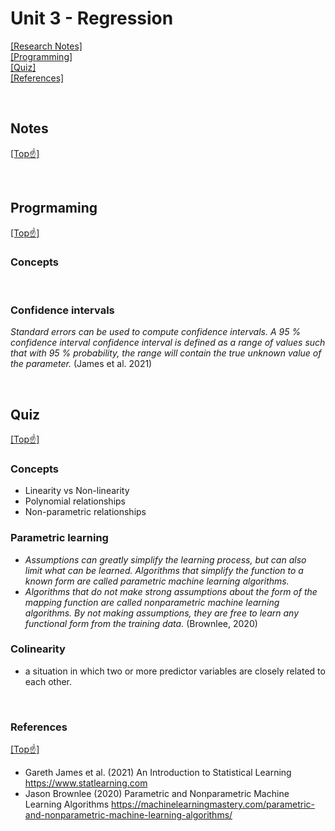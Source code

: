 # <span id="top">Unit 3 - Regression </span>

[[Research Notes]](#notes)   
[[Programming]](#programming)   
[[Quiz]](#quiz)   
[[References]](#ref)

<br>

## <span id="notes">Notes</span>

[[Top☝️]](#top)

<br>

## <span id="programming">Progrmaming</span>

[[Top☝️]](#top)

### Concepts</span>

<br>

### Confidence intervals

_Standard errors can be used to compute confidence intervals. A 95 % confidence interval confidence interval is defined as a range of values such that with 95 % probability, the range will contain the true unknown value of the parameter._ (James et al. 2021) 

<br>

## <span id="quiz">Quiz</span>

[[Top☝️]](#top)

### Concepts 

- Linearity vs Non-linearity
- Polynomial relationships
- Non-parametric relationships

### Parametric learning

- _Assumptions can greatly simplify the learning process, but can also limit what can be learned. Algorithms that simplify the function to a known form are called parametric machine learning algorithms._
- _Algorithms that do not make strong assumptions about the form of the mapping function are called nonparametric machine learning algorithms. By not making assumptions, they are free to learn any functional form from the training data._ (Brownlee, 2020)

### Colinearity 

- a situation in which two or more predictor variables are closely related to each other.

<br>

### <span id="ref">References</span>

[[Top☝️]](#top)

- Gareth James et al. (2021) An Introduction to Statistical Learning https://www.statlearning.com
- Jason Brownlee (2020) Parametric and Nonparametric Machine Learning Algorithms https://machinelearningmastery.com/parametric-and-nonparametric-machine-learning-algorithms/
